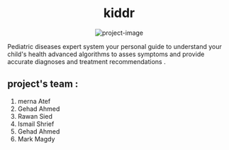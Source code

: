 <h1 align="center" id="title">kiddr</h1>

<p align="center"><img src="https://github.com/mernaatef28/kiddr/blob/main/assets/kiddrphoto.png?raw=true" alt="project-image"></p>

<p id="description"> Pediatric diseases expert system 
  your personal guide to understand your child's health 
  advanced algorithms to asses symptoms and provide accurate diagnoses and treatment recommendations .
</p>

<h2>project's team :</h2>

1) merna Atef 
2) Gehad Ahmed 
3) Rawan Sied
4) Ismail Shrief 
5) Gehad Ahmed
6) Mark Magdy

